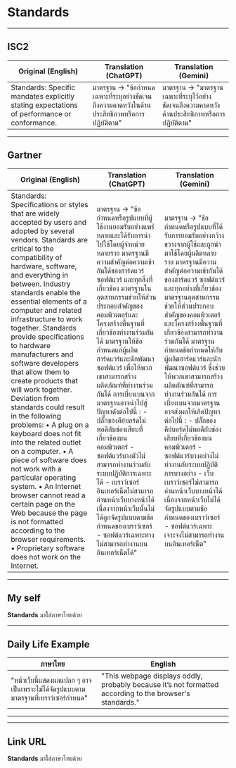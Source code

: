 # Standards
---

## ISC2 

| **Original (English)**                                                                                  | **Translation (ChatGPT)**                                                                                          | **Translation (Gemini)**                                                                                        |
|----------------------------------------------------------------------------------------------------------|--------------------------------------------------------------------------------------------------------------------|------------------------------------------------------------------------------------------------------------------|
| Standards: Specific mandates explicitly stating expectations of performance or conformance.             | มาตรฐาน → "ข้อกำหนดเฉพาะที่ระบุอย่างชัดเจนถึงความคาดหวังในด้านประสิทธิภาพหรือการปฏิบัติตาม"                       | มาตรฐาน → "มาตรฐานเฉพาะที่ระบุไว้อย่างชัดเจนถึงความคาดหวังด้านประสิทธิภาพหรือการปฏิบัติตาม"                      |

---

## Gartner

| **Original (English)**                                                                                                                                                                                                                                                                                                                                                 | **Translation (ChatGPT)**                                                                                                                                                                                                                                                                                                                                                              | **Translation (Gemini)**                                                                                                                                                                                                                                                                                                                                                            |
|-------------------------------------------------------------------------------------------------------------------------------------------------------------------------------------------------------------------------------------------------------------------------------------------------------------------------------------------------------------------------|--------------------------------------------------------------------------------------------------------------------------------------------------------------------------------------------------------------------------------------------------------------------------------------------------------------------------------------------------------------------------------------|--------------------------------------------------------------------------------------------------------------------------------------------------------------------------------------------------------------------------------------------------------------------------------------------------------------------------------------------------------------------------------------|
| Standards: Specifications or styles that are widely accepted by users and adopted by several vendors. Standards are critical to the compatibility of hardware, software, and everything in between. Industry standards enable the essential elements of a computer and related infrastructure to work together. Standards provide specifications to hardware manufacturers and software developers that allow them to create products that will work together. Deviation from standards could result in the following problems:  • A plug on a keyboard does not fit into the related outlet on a computer.  • A piece of software does not work with a particular operating system.  • An Internet browser cannot read a certain page on the Web because the page is not formatted according to the browser requirements.  • Proprietary software does not work on the Internet. | มาตรฐาน → "ข้อกำหนดหรือรูปแบบที่ผู้ใช้งานยอมรับอย่างแพร่หลายและได้รับการนำไปใช้โดยผู้จำหน่ายหลายราย มาตรฐานมีความสำคัญต่อความเข้ากันได้ของฮาร์ดแวร์ ซอฟต์แวร์ และทุกสิ่งที่เกี่ยวข้อง มาตรฐานในอุตสาหกรรมช่วยให้ส่วนประกอบสำคัญของคอมพิวเตอร์และโครงสร้างพื้นฐานที่เกี่ยวข้องทำงานร่วมกันได้ มาตรฐานให้ข้อกำหนดแก่ผู้ผลิตฮาร์ดแวร์และนักพัฒนาซอฟต์แวร์ เพื่อให้พวกเขาสามารถสร้างผลิตภัณฑ์ที่ทำงานร่วมกันได้ การเบี่ยงเบนจากมาตรฐานอาจนำไปสู่ปัญหาดังต่อไปนี้ :  - ปลั๊กของคีย์บอร์ดไม่พอดีกับช่องเสียบที่เกี่ยวข้องบนคอมพิวเตอร์  - ซอฟต์แวร์บางตัวไม่สามารถทำงานร่วมกับระบบปฏิบัติการเฉพาะได้  - เบราว์เซอร์อินเทอร์เน็ตไม่สามารถอ่านหน้าเว็บบางหน้าได้ เนื่องจากหน้าเว็บนั้นไม่ได้ถูกจัดรูปแบบตามข้อกำหนดของเบราว์เซอร์  - ซอฟต์แวร์เฉพาะทางไม่สามารถทำงานบนอินเทอร์เน็ตได้" | มาตรฐาน → "ข้อกำหนดหรือรูปแบบที่ได้รับการยอมรับอย่างกว้างขวางจากผู้ใช้และถูกนำมาใช้โดยผู้ผลิตหลายราย มาตรฐานมีความสำคัญต่อความเข้ากันได้ของฮาร์ดแวร์ ซอฟต์แวร์ และทุกอย่างที่เกี่ยวข้อง มาตรฐานอุตสาหกรรมช่วยให้ส่วนประกอบสำคัญของคอมพิวเตอร์และโครงสร้างพื้นฐานที่เกี่ยวข้องสามารถทำงานร่วมกันได้ มาตรฐานกำหนดข้อกำหนดให้กับผู้ผลิตฮาร์ดแวร์และนักพัฒนาซอฟต์แวร์ ซึ่งช่วยให้พวกเขาสามารถสร้างผลิตภัณฑ์ที่สามารถทำงานร่วมกันได้ การเบี่ยงเบนจากมาตรฐานอาจส่งผลให้เกิดปัญหาต่อไปนี้ :  - ปลั๊กของคีย์บอร์ดไม่พอดีกับช่องเสียบที่เกี่ยวข้องบนคอมพิวเตอร์  - ซอฟต์แวร์บางอย่างไม่ทำงานกับระบบปฏิบัติการบางอย่าง  - เว็บเบราว์เซอร์ไม่สามารถอ่านหน้าเว็บบางหน้าได้ เนื่องจากหน้าเว็บไม่ได้จัดรูปแบบตามข้อกำหนดของเบราว์เซอร์  - ซอฟต์แวร์เฉพาะเจาะจงไม่สามารถทำงานบนอินเทอร์เน็ต" |

---

## My self
**Standards** มาใส่ภาษาไทยด้วย

---

## Daily Life Example

| **ภาษาไทย**                                                                                   | **English**                                                                                  |
|-----------------------------------------------------------------------------------------------|---------------------------------------------------------------------------------------------|
| "หน้าเว็บนี้แสดงผลแปลก ๆ อาจเป็นเพราะไม่ได้จัดรูปแบบตามมาตรฐานที่เบราว์เซอร์กำหนด"         | "This webpage displays oddly, probably because it’s not formatted according to the browser's standards." |


---

---

## Link URL
**Standards** มาใส่ภาษาไทยด้วย
